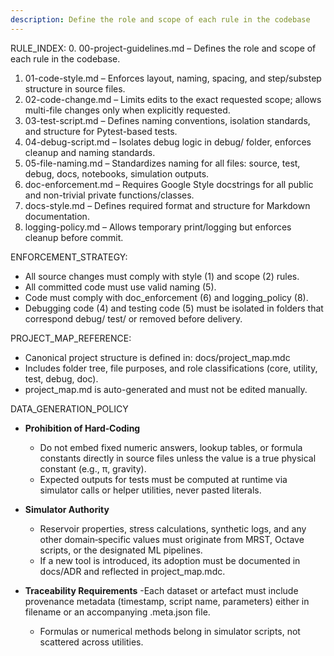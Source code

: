 ```yaml
---
description: Define the role and scope of each rule in the codebase
---
```


RULE_INDEX:
  0. 00-project-guidelines.md – Defines the role and scope of each rule in the codebase.
  1. 01-code-style.md – Enforces layout, naming, spacing, and step/substep structure in source files.
  2. 02-code-change.md – Limits edits to the exact requested scope; allows multi-file changes only when explicitly requested.
  3. 03-test-script.md – Defines naming conventions, isolation standards, and structure for Pytest-based tests.
  4. 04-debug-script.md – Isolates debug logic in debug/ folder, enforces cleanup and naming standards.
  5. 05-file-naming.md – Standardizes naming for all files: source, test, debug, docs, notebooks, simulation outputs.
  6. doc-enforcement.md – Requires Google Style docstrings for all public and non-trivial private functions/classes.
  7. docs-style.md – Defines required format and structure for Markdown documentation.
  8. logging-policy.md – Allows temporary print/logging but enforces cleanup before commit.

ENFORCEMENT_STRATEGY:
  - All source changes must comply with style (1) and scope (2) rules.
  - All committed code must use valid naming (5).
  - Code must comply with doc_enforcement (6) and logging_policy (8).
  - Debugging code (4) and testing code (5) must be isolated in folders that correspond debug/ test/ or removed before delivery.

PROJECT_MAP_REFERENCE:
  - Canonical project structure is defined in: docs/project_map.mdc
  - Includes folder tree, file purposes, and role classifications (core, utility, test, debug, doc).
  - project_map.md is auto-generated and must not be edited manually.


DATA_GENERATION_POLICY
  - **Prohibition of Hard‑Coding**
    - Do not embed fixed numeric answers, lookup tables, or formula constants directly in source files unless the value is a true physical constant (e.g., π, gravity).
    - Expected outputs for tests must be computed at runtime via simulator calls or helper utilities, never pasted literals.

  - **Simulator Authority**
    - Reservoir properties, stress calculations, synthetic logs, and any other domain‑specific values must originate from MRST, Octave scripts, or the designated ML pipelines.
    - If a new tool is introduced, its adoption must be documented in docs/ADR and reflected in project_map.mdc.

  - **Traceability Requirements**
    -Each dataset or artefact must include provenance metadata (timestamp, script name, parameters) either in filename or an accompanying .meta.json file.
    - Formulas or numerical methods belong in simulator scripts, not scattered across utilities.